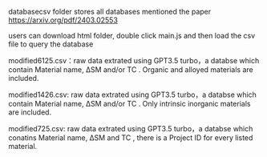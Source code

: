 databasecsv folder stores all databases mentioned the paper https://arxiv.org/pdf/2403.02553

users can download html folder, double click main.js and then load the csv file to query the database

modified6125.csv：raw data extrated using GPT3.5 turbo，a databse which contain Material name, ∆SM and/or TC . Organic and alloyed materials are included.

modified1426.csv: raw data extrated using GPT3.5 turbo，a databse which contain Material name, ∆SM and/or TC . Only intrinsic inorganic materials are included. 

modified725.csv: raw data extrated using GPT3.5 turbo，a databse which conatins Material name, ∆SM and TC , there is a Project ID for every listed material.




